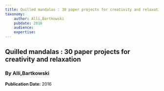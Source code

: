 ```yaml
---
title: Quilled mandalas : 30 paper projects for creativity and relaxation
taxonomy:
	author: Alli,Bartkowski
	pubdate: 2016
	audience: 
	expertise: 
---
```

## Quilled mandalas : 30 paper projects for creativity and relaxation
### By Alli,Bartkowski

**Publication Date:** 2016